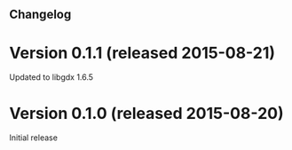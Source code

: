 ## Changelog

# Version 0.1.1 (released 2015-08-21)
Updated to libgdx 1.6.5

# Version 0.1.0 (released 2015-08-20)
Initial release
